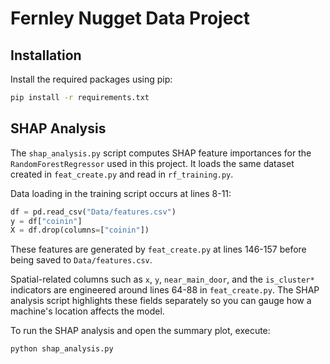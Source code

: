 # Fernley Nugget Data Project
## Installation

Install the required packages using pip:

```bash
pip install -r requirements.txt
```


## SHAP Analysis

The `shap_analysis.py` script computes SHAP feature importances for the
`RandomForestRegressor` used in this project. It loads the same dataset
created in `feat_create.py` and read in `rf_training.py`.

Data loading in the training script occurs at lines 8-11:

```python
df = pd.read_csv("Data/features.csv")
y = df["coinin"]
X = df.drop(columns=["coinin"])
```

These features are generated by `feat_create.py` at lines 146-157 before
being saved to `Data/features.csv`.

Spatial-related columns such as `x`, `y`, `near_main_door`, and the
`is_cluster*` indicators are engineered around lines 64-88 in
`feat_create.py`. The SHAP analysis script highlights these fields
separately so you can gauge how a machine's location affects the model.

To run the SHAP analysis and open the summary plot, execute:

```bash
python shap_analysis.py
```
